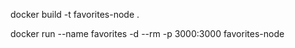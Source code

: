 <!-- Create the container -->
docker build -t favorites-node .

<!-- Run the container -->
docker run --name favorites -d --rm -p 3000:3000 favorites-node
